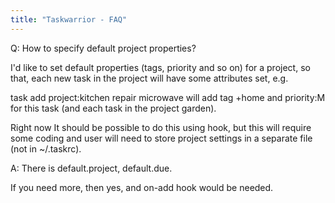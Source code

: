 ```yaml
---
title: "Taskwarrior - FAQ"
---
```


Q: How to specify default project properties?

I'd like to set default properties (tags, priority and so on) for a project, so that, each new task in the project will have some attributes set, e.g.

task add project:kitchen repair microwave
will add tag +home and priority:M for this task (and each task in the project garden).

 

Right now It should be possible to do this using hook, but this will require some coding and user will need to store project settings in a separate file (not in ~/.taskrc).

A: There is default.project, default.due.

If you need more, then yes, and on-add hook would be needed.

